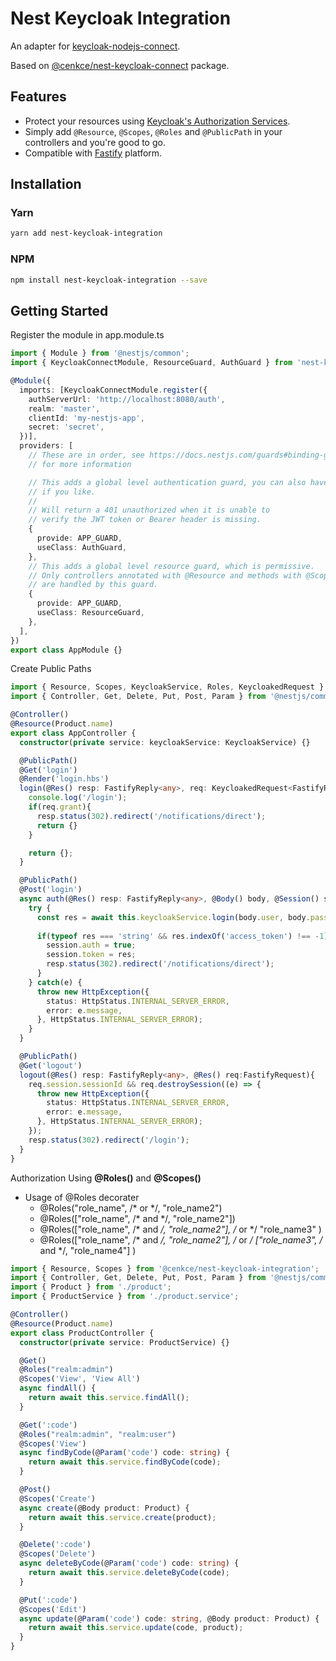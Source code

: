 # Nest Keycloak Integration

An adapter for [keycloak-nodejs-connect](https://github.com/keycloak/keycloak-nodejs-connect).

Based on [@cenkce/nest-keycloak-connect](https://github.com/cenkce/nest-keycloak-connect) package.
## Features

- Protect your resources using [Keycloak's Authorization Services](https://www.keycloak.org/docs/latest/authorization_services/).
- Simply add `@Resource`, `@Scopes`, `@Roles` and `@PublicPath` in your controllers and you're good to go.
- Compatible with [Fastify](https://github.com/fastify/fastify) platform.

## Installation

### Yarn

```bash
yarn add nest-keycloak-integration
```

### NPM

```bash
npm install nest-keycloak-integration --save
```

## Getting Started

Register the module in app.module.ts

```typescript
import { Module } from '@nestjs/common';
import { KeycloakConnectModule, ResourceGuard, AuthGuard } from 'nest-keycloak-integration';

@Module({
  imports: [KeycloakConnectModule.register({
    authServerUrl: 'http://localhost:8080/auth',
    realm: 'master',
    clientId: 'my-nestjs-app',
    secret: 'secret',
  })],
  providers: [
    // These are in order, see https://docs.nestjs.com/guards#binding-guards
    // for more information

    // This adds a global level authentication guard, you can also have it scoped
    // if you like.
    //
    // Will return a 401 unauthorized when it is unable to
    // verify the JWT token or Bearer header is missing.
    {
      provide: APP_GUARD,
      useClass: AuthGuard,
    },
    // This adds a global level resource guard, which is permissive.
    // Only controllers annotated with @Resource and methods with @Scopes
    // are handled by this guard.
    {
      provide: APP_GUARD,
      useClass: ResourceGuard,
    },
  ],
})
export class AppModule {}
```

Create Public Paths

```typescript
import { Resource, Scopes, KeycloakService, Roles, KeycloakedRequest } from '@cenkce/nest-keycloak-integration';
import { Controller, Get, Delete, Put, Post, Param } from '@nestjs/common';

@Controller()
@Resource(Product.name)
export class AppController {
  constructor(private service: keycloakService: KeycloakService) {}

  @PublicPath()
  @Get('login')
  @Render('login.hbs')
  login(@Res() resp: FastifyReply<any>, req: KeycloakedRequest<FastifyRequest>) {
    console.log('/login');
    if(req.grant){
      resp.status(302).redirect('/notifications/direct');
      return {}
    }

    return {};
  }

  @PublicPath()
  @Post('login')
  async auth(@Res() resp: FastifyReply<any>, @Body() body, @Session() session) {
    try {
      const res = await this.keycloakService.login(body.user, body.password);
    
      if(typeof res === 'string' && res.indexOf('access_token') !== -1){
        session.auth = true;
        session.token = res;
        resp.status(302).redirect('/notifications/direct');
      }
    } catch(e) {
      throw new HttpException({
        status: HttpStatus.INTERNAL_SERVER_ERROR,
        error: e.message,
      }, HttpStatus.INTERNAL_SERVER_ERROR);
    }
  }

  @PublicPath()
  @Get('logout')
  logout(@Res() resp: FastifyReply<any>, @Res() req:FastifyRequest){
    req.session.sessionId && req.destroySession((e) => {
      throw new HttpException({
        status: HttpStatus.INTERNAL_SERVER_ERROR,
        error: e.message,
      }, HttpStatus.INTERNAL_SERVER_ERROR);
    });
    resp.status(302).redirect('/login');
  }
}
```

Authorization Using **@Roles()** and **@Scopes()**

- Usage of @Roles decorater
  - @Roles("role_name", /* or */, "role_name2")
  - @Roles(["role_name", /* and */, "role_name2"])
  - @Roles(["role_name", /* and */, "role_name2"], /* or */ "role_name3" )
  - @Roles(["role_name", /* and */, "role_name2"], /* or */ ["role_name3", /* and */, "role_name4"] )



```typescript
import { Resource, Scopes } from '@cenkce/nest-keycloak-integration';
import { Controller, Get, Delete, Put, Post, Param } from '@nestjs/common';
import { Product } from './product';
import { ProductService } from './product.service';

@Controller()
@Resource(Product.name)
export class ProductController {
  constructor(private service: ProductService) {}

  @Get()
  @Roles("realm:admin")
  @Scopes('View', 'View All')
  async findAll() {
    return await this.service.findAll();
  }

  @Get(':code')
  @Roles("realm:admin", "realm:user")
  @Scopes('View')
  async findByCode(@Param('code') code: string) {
    return await this.service.findByCode(code);
  }

  @Post()
  @Scopes('Create')
  async create(@Body product: Product) {
    return await this.service.create(product);
  }

  @Delete(':code')
  @Scopes('Delete')
  async deleteByCode(@Param('code') code: string) {
    return await this.service.deleteByCode(code);
  }

  @Put(':code')
  @Scopes('Edit')
  async update(@Param('code') code: string, @Body product: Product) {
    return await this.service.update(code, product);
  }
}
```

